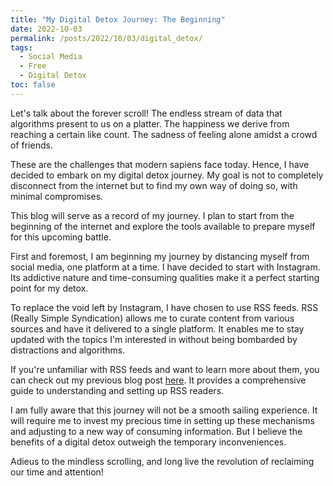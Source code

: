 ```yaml
---
title: "My Digital Detox Journey: The Beginning"
date: 2022-10-03
permalink: /posts/2022/10/03/digital_detox/
tags:
  - Social Media
  - Free
  - Digital Detox
toc: false
---
```


Let's talk about the forever scroll! The endless stream of data that algorithms
present to us on a platter. The happiness we derive from reaching a certain
like count. The sadness of feeling alone amidst a crowd of friends.

These are the challenges that modern sapiens face today. Hence, I have decided
to embark on my digital detox journey. My goal is not to completely disconnect
from the internet but to find my own way of doing so, with minimal compromises.

This blog will serve as a record of my journey. I plan to start from the
beginning of the internet and explore the tools available to prepare myself for
this upcoming battle.

First and foremost, I am beginning my journey by distancing myself from social
media, one platform at a time. I have decided to start with Instagram. Its
addictive nature and time-consuming qualities make it a perfect starting point
for my detox.

To replace the void left by Instagram, I have chosen to use RSS feeds. RSS
(Really Simple Syndication) allows me to curate content from various sources
and have it delivered to a single platform. It enables me to stay updated with
the topics I'm interested in without being bombarded by distractions and
algorithms.

If you're unfamiliar with RSS feeds and want to learn more about them, you can
check out my previous blog post
[here](https://dhancodes.github.io/posts/2022/04/rss-readers/). It provides a
comprehensive guide to understanding and setting up RSS readers.

I am fully aware that this journey will not be a smooth sailing experience. It
will require me to invest my precious time in setting up these mechanisms and
adjusting to a new way of consuming information. But I believe the benefits of
a digital detox outweigh the temporary inconveniences.

Adieus to the mindless scrolling, and long live the revolution of reclaiming
our time and attention!
